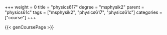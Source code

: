 +++
weight = 0
title = "physics617"
degree = "msphysik2"
parent = "physics61c"
tags = ["msphysik2", "physics617", "physics61c"]
categories = ["course"]
+++

{{< genCoursePage >}}
